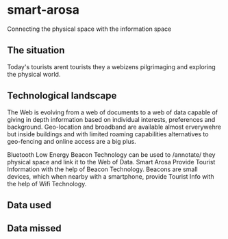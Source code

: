 # smart-arosa
Connecting the physical space with the information space

## The situation
Today's tourists arent tourists they a webizens pilgrimaging and exploring the physical world.

## Technological landscape
The Web is evolving from a web of documents to a web of data capable of giving in depth information based on individual interests, preferences and background. Geo-location and broadband are available almost erverywehre but inside buildings and with limited roaming capabilities alternatives to geo-fencing and online access are a big plus.

Bluetooth Low Energy Beacon Technology can be used to /annotate/ they physical space and link it to the Web of Data. Smart Arosa Provide Tourist Information with the help of Beacon Technology. Beacons are small devices, which when nearby with a smartphone, provide Tourist Info with the help of Wifi Technology.

## Data used

## Data missed

